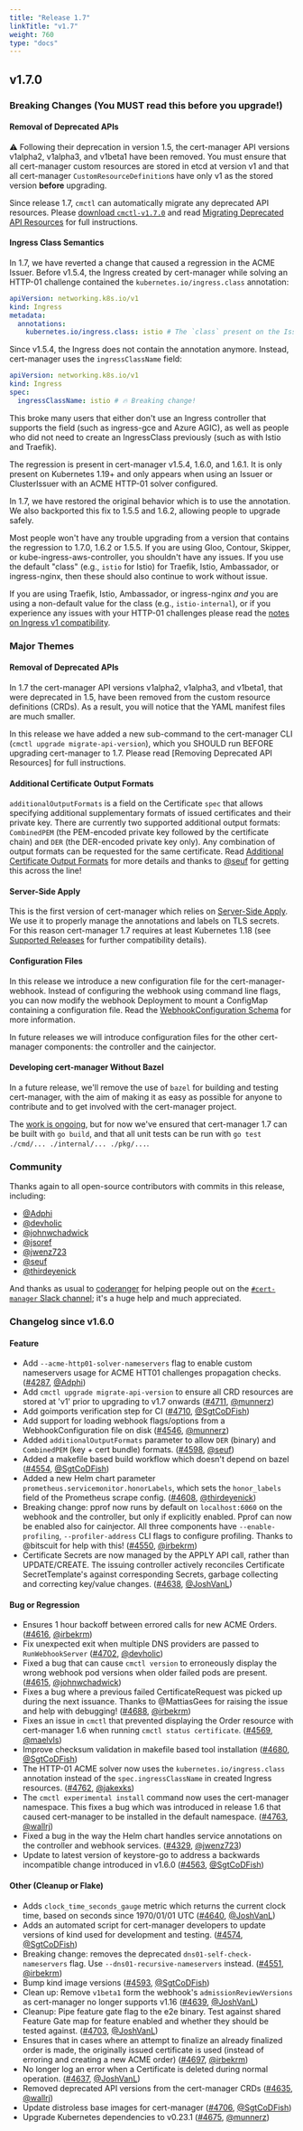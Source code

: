 ```yaml
---
title: "Release 1.7"
linkTitle: "v1.7"
weight: 760
type: "docs"
---
```


## v1.7.0

### Breaking Changes (You **MUST** read this before you upgrade!)

#### Removal of Deprecated APIs

⚠ Following their deprecation in version 1.5, the cert-manager API versions v1alpha2, v1alpha3, and v1beta1 have been removed.
You must ensure that all cert-manager custom resources are stored in etcd at version v1
and that all cert-manager `CustomResourceDefinition`s have only v1 as the stored version
**before** upgrading.

Since release 1.7, `cmctl` can automatically migrate any deprecated API resources.
Please [download `cmctl-v1.7.0`] and read [Migrating Deprecated API Resources]
for full instructions.

[download `cmctl-v1.7.0`]: https://github.com/jetstack/cert-manager/releases/tag/v1.7.0
[Migrating Deprecated API Resources]: https://cert-manager.io/docs/installation/upgrading/remove-deprecated-apis/

#### Ingress Class Semantics

In 1.7, we have reverted a change that caused a regression in the ACME Issuer.
Before v1.5.4, the Ingress created by cert-manager while solving an HTTP-01 challenge contained the `kubernetes.io/ingress.class` annotation:

```yaml
apiVersion: networking.k8s.io/v1
kind: Ingress
metadata:
  annotations:
    kubernetes.io/ingress.class: istio # The `class` present on the Issuer.
```
Since v1.5.4, the Ingress does not contain the annotation anymore. Instead, cert-manager uses the `ingressClassName` field:

```yaml
apiVersion: networking.k8s.io/v1
kind: Ingress
spec:
  ingressClassName: istio # 🔥 Breaking change!
```

This broke many users that either don't use an Ingress controller that supports the field (such as ingress-gce and Azure AGIC), as well as people who did not need to create an IngressClass previously (such as with Istio and Traefik).

The regression is present in cert-manager v1.5.4, 1.6.0, and 1.6.1. It is only present on Kubernetes 1.19+ and only appears when using an Issuer or ClusterIssuer with an ACME HTTP-01 solver configured.

In 1.7, we have restored the original behavior which is to use the annotation. We also backported this fix to 1.5.5 and 1.6.2, allowing people to upgrade safely.

Most people won't have any trouble upgrading from a version that contains the regression to 1.7.0, 1.6.2 or 1.5.5. If you are using Gloo, Contour, Skipper, or kube-ingress-aws-controller, you shouldn't have any issues. If you use the default "class" (e.g., `istio` for Istio) for Traefik, Istio, Ambassador, or ingress-nginx, then these should also continue to work without issue.

If you are using Traefik, Istio, Ambassador, or ingress-nginx _and_ you are using a non-default value for the class (e.g., `istio-internal`), or if you experience any issues with your HTTP-01 challenges please read the [notes on Ingress v1 compatibility].

[notes on Ingress v1 compatibility]: https://cert-manager.io/docs/installation/upgrading/ingress-class-compatibility/

### Major Themes

#### Removal of Deprecated APIs

In 1.7 the cert-manager API versions v1alpha2, v1alpha3, and v1beta1, that were deprecated in 1.5,
have been removed from the custom resource definitions (CRDs).
As a result, you will notice that the YAML manifest files are much smaller.

In this release we have added a new sub-command to the cert-manager CLI (`cmctl upgrade migrate-api-version`),
which you SHOULD run BEFORE upgrading cert-manager to 1.7.
Please read [Removing Deprecated API Resources] for full instructions.

#### Additional Certificate Output Formats

`additionalOutputFormats` is a field on the Certificate `spec` that allows
specifying additional supplementary formats of issued certificates and their
private key. There are currently two supported additional output formats:
`CombinedPEM` (the PEM-encoded private key followed by the certificate chain)
and `DER` (the DER-encoded private key only). Any combination of output formats
can be requested for the same certificate.
Read [Additional Certificate Output Formats] for more details and
thanks to [@seuf](https://github.com/seuf) for getting this across the line!

[Additional Certificate Output Formats]: ../../usage/certificate/#additional-certificate-output-formats

#### Server-Side Apply

This is the first version of cert-manager which relies on [Server-Side Apply].
We use it to properly manage the annotations and labels on TLS secrets.
For this reason cert-manager 1.7 requires at least Kubernetes 1.18 (see
[Supported Releases](https://cert-manager.io/docs/installation/supported-releases/) for further compatibility details).

[Server-Side Apply]: https://kubernetes.io/docs/reference/using-api/server-side-apply/

#### Configuration Files

In this release we introduce a new configuration file for the cert-manager-webhook.
Instead of configuring the webhook using command line flags,
you can now modify the webhook Deployment to mount a ConfigMap
containing a configuration file.
Read the [WebhookConfiguration Schema] for more information.

In future releases we will introduce configuration files for the other cert-manager components:
the controller and the cainjector.

[WebhookConfiguration Schema]: https://cert-manager.io/next-docs/reference/api-docs/#webhook.config.cert-manager.io/v1alpha1.WebhookConfiguration

#### Developing cert-manager Without Bazel

In a future release, we'll remove the use of `bazel` for building and testing cert-manager,
with the aim of making it as easy as possible for anyone to contribute and to get involved
with the cert-manager project.

The [work is ongoing][Bazel -> Make Migration Tracker], but for now we've ensured that cert-manager 1.7 can be built with `go build`,
and that all unit tests can be run with `go test ./cmd/... ./internal/... ./pkg/...`.

[Bazel -> Make Migration Tracker]: https://github.com/jetstack/cert-manager/issues/4712

### Community

Thanks again to all open-source contributors with commits in this release, including:

- [@Adphi](https://github.com/Adphi)
- [@devholic](https://github.com/devholic)
- [@johnwchadwick](https://github.com/johnwchadwick)
- [@jsoref](https://github.com/jsoref)
- [@jwenz723](https://github.com/jwenz723)
- [@seuf](https://github.com/seuf)
- [@thirdeyenick](https://github.com/thirdeyenick)

And thanks as usual to [coderanger](https://github.com/coderanger) for helping people
out on the [`#cert-manager` Slack channel]; it's a huge help and much appreciated.

[`#cert-manager` Slack channel]: ../../contributing/#slack

### Changelog since v1.6.0

#### Feature

- Add `--acme-http01-solver-nameservers` flag to enable custom nameservers usage for ACME HTT01 challenges propagation checks. ([#4287](https://github.com/jetstack/cert-manager/pull/4287), [@Adphi](https://github.com/Adphi))
- Add `cmctl upgrade migrate-api-version` to ensure all CRD resources are stored at 'v1' prior to upgrading to v1.7 onwards ([#4711](https://github.com/jetstack/cert-manager/pull/4711), [@munnerz](https://github.com/munnerz))
- Add goimports verification step for CI ([#4710](https://github.com/jetstack/cert-manager/pull/4710), [@SgtCoDFish](https://github.com/SgtCoDFish))
- Add support for loading webhook flags/options from a WebhookConfiguration file on disk ([#4546](https://github.com/jetstack/cert-manager/pull/4546), [@munnerz](https://github.com/munnerz))
- Added `additionalOutputFormats` parameter to allow `DER` (binary) and `CombinedPEM` (key + cert bundle) formats. ([#4598](https://github.com/jetstack/cert-manager/pull/4598), [@seuf](https://github.com/seuf))
- Added a makefile based build workflow which doesn't depend on bazel ([#4554](https://github.com/jetstack/cert-manager/pull/4554), [@SgtCoDFish](https://github.com/SgtCoDFish))
- Added a new Helm chart parameter `prometheus.servicemonitor.honorLabels`, which sets the `honor_labels` field  of the Prometheus scrape config. ([#4608](https://github.com/jetstack/cert-manager/pull/4608), [@thirdeyenick](https://github.com/thirdeyenick))
- Breaking change: pprof now runs by default on `localhost:6060` on the webhook and the controller, but only if explicitly enabled. Pprof can now be enabled also for cainjector. All three components have `--enable-profiling`, `--profiler-address` CLI flags to configure profiling. Thanks to @bitscuit for help with this! ([#4550](https://github.com/cert-manager/cert-manager/pull/4550), [@irbekrm](https://github.com/irbekrm))
- Certificate Secrets are now managed by the APPLY API call, rather than UPDATE/CREATE. The issuing controller actively reconciles Certificate SecretTemplate's against corresponding Secrets, garbage collecting and correcting key/value changes. ([#4638](https://github.com/jetstack/cert-manager/pull/4638), [@JoshVanL](https://github.com/JoshVanL))

#### Bug or Regression

- Ensures 1 hour backoff between errored calls for new ACME Orders. ([#4616](https://github.com/jetstack/cert-manager/pull/4616), [@irbekrm](https://github.com/irbekrm))
- Fix unexpected exit when multiple DNS providers are passed to `RunWebhookServer` ([#4702](https://github.com/jetstack/cert-manager/pull/4702), [@devholic](https://github.com/devholic))
- Fixed a bug that can cause `cmctl version` to erroneously display the wrong webhook pod versions when older failed pods are present. ([#4615](https://github.com/jetstack/cert-manager/pull/4615), [@johnwchadwick](https://github.com/johnwchadwick))
- Fixes a bug where a previous failed CertificateRequest was picked up during the next issuance. Thanks to @MattiasGees for raising the issue and help with debugging! ([#4688](https://github.com/jetstack/cert-manager/pull/4688), [@irbekrm](https://github.com/irbekrm))
- Fixes an issue in `cmctl` that prevented displaying the Order resource with cert-manager 1.6 when running `cmctl status certificate`. ([#4569](https://github.com/cert-manager/cert-manager/pull/4569), [@maelvls](https://github.com/maelvls))
- Improve checksum validation in makefile based tool installation ([#4680](https://github.com/jetstack/cert-manager/pull/4680), [@SgtCoDFish](https://github.com/SgtCoDFish))
- The HTTP-01 ACME solver now uses the `kubernetes.io/ingress.class` annotation instead of the `spec.ingressClassName` in created Ingress resources. ([#4762](https://github.com/jetstack/cert-manager/pull/4762), [@jakexks](https://github.com/jakexks))
- The `cmctl experimental install` command now uses the cert-manager namespace. This fixes a bug which was introduced in release 1.6 that caused cert-manager to be installed in the default namespace. ([#4763](https://github.com/jetstack/cert-manager/pull/4763), [@wallrj](https://github.com/wallrj))
- Fixed a bug in the way the Helm chart handles service annotations on the controller and webhook services. ([#4329](https://github.com/jetstack/cert-manager/pull/4329), [@jwenz723](https://github.com/jwenz723))
- Update to latest version of keystore-go to address a backwards incompatible change introduced in v1.6.0 ([#4563](https://github.com/cert-manager/cert-manager/pull/4563), [@SgtCoDFish](https://github.com/SgtCoDFish))

#### Other (Cleanup or Flake)

- Adds `clock_time_seconds_gauge` metric which returns the current clock time, based on seconds since 1970/01/01 UTC ([#4640](https://github.com/jetstack/cert-manager/pull/4640), [@JoshVanL](https://github.com/JoshVanL))
- Adds an automated script for cert-manager developers to update versions of kind used for development and testing. ([#4574](https://github.com/jetstack/cert-manager/pull/4574), [@SgtCoDFish](https://github.com/SgtCoDFish))
- Breaking change: removes the deprecated `dns01-self-check-nameservers` flag. Use `--dns01-recursive-nameservers` instead. ([#4551](https://github.com/cert-manager/cert-manager/pull/4551), [@irbekrm](https://github.com/irbekrm))
- Bump kind image versions ([#4593](https://github.com/jetstack/cert-manager/pull/4593), [@SgtCoDFish](https://github.com/SgtCoDFish))
- Clean up: Remove `v1beta1` form the webhook's `admissionReviewVersions` as cert-manager no longer supports v1.16 ([#4639](https://github.com/jetstack/cert-manager/pull/4639), [@JoshVanL](https://github.com/JoshVanL))
- Cleanup: Pipe feature gate flag to the e2e binary. Test against shared Feature Gate map for feature enabled and whether they should be tested against. ([#4703](https://github.com/jetstack/cert-manager/pull/4703), [@JoshVanL](https://github.com/JoshVanL))
- Ensures that in cases where an attempt to finalize an already finalized order is made, the originally issued certificate is used (instead of erroring and creating a new ACME order) ([#4697](https://github.com/jetstack/cert-manager/pull/4697), [@irbekrm](https://github.com/irbekrm))
- No longer log an error when a Certificate is deleted during normal operation. ([#4637](https://github.com/jetstack/cert-manager/pull/4637), [@JoshVanL](https://github.com/JoshVanL))
- Removed deprecated API versions from the cert-manager CRDs ([#4635](https://github.com/jetstack/cert-manager/pull/4635), [@wallrj](https://github.com/wallrj))
- Update distroless base images for cert-manager ([#4706](https://github.com/jetstack/cert-manager/pull/4706), [@SgtCoDFish](https://github.com/SgtCoDFish))
- Upgrade Kubernetes dependencies to v0.23.1 ([#4675](https://github.com/jetstack/cert-manager/pull/4675), [@munnerz](https://github.com/munnerz))

